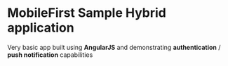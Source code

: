 # MobileFirst Sample Hybrid application

Very basic app built using **AngularJS** and demonstrating __authentication__ / __push notification__ capabilities
